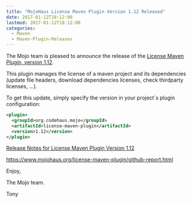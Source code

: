 ```yaml
---
title: "MojoHaus License Maven Plugin Version 1.12 Released"
date: 2017-01-12T18:12:00
lastmod: 2017-01-12T18:12:00
categories:
  - Maven
  - Maven-Plugin-Releases
---
```

The Mojo team is pleased to announce the release of the [License Maven Plugin,
version 1.12](https://mojo.codehaus.org/license-maven-plugin).

This plugin manages the license of a maven project and its dependencies (update
file headers, download dependencies licenses, check thirdparty licenses, ...).

To get this update, simply specify the version in your project`s plugin
configuration: 

```xml
<plugin>
  <groupId>org.codehaus.mojo</groupId>
  <artifactId>license-maven-plugin</artifactId>
  <version>1.12</version>
</plugin>
```

[Release Notes for License Maven Plugin Version 1.12](https://github.com/mojohaus/license-maven-plugin/issues?q=milestone%3A1.12)

https://www.mojohaus.org/license-maven-plugin/github-report.html

Enjoy,

The Mojo team.

Tony
